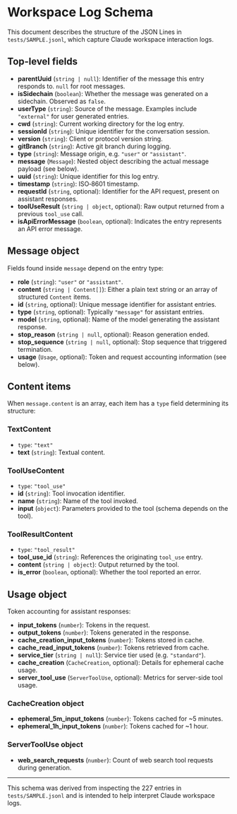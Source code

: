 # Workspace Log Schema

This document describes the structure of the JSON Lines in `tests/SAMPLE.jsonl`, which capture Claude workspace interaction logs.

## Top-level fields
- **parentUuid** (`string | null`): Identifier of the message this entry responds to. `null` for root messages.
- **isSidechain** (`boolean`): Whether the message was generated on a sidechain. Observed as `false`.
- **userType** (`string`): Source of the message. Examples include `"external"` for user generated entries.
- **cwd** (`string`): Current working directory for the log entry.
- **sessionId** (`string`): Unique identifier for the conversation session.
- **version** (`string`): Client or protocol version string.
- **gitBranch** (`string`): Active git branch during logging.
- **type** (`string`): Message origin, e.g. `"user"` or `"assistant"`.
- **message** (`Message`): Nested object describing the actual message payload (see below).
- **uuid** (`string`): Unique identifier for this log entry.
- **timestamp** (`string`): ISO‑8601 timestamp.
- **requestId** (`string`, optional): Identifier for the API request, present on assistant responses.
- **toolUseResult** (`string | object`, optional): Raw output returned from a previous `tool_use` call.
- **isApiErrorMessage** (`boolean`, optional): Indicates the entry represents an API error message.

## Message object
Fields found inside `message` depend on the entry type:
- **role** (`string`): `"user"` or `"assistant"`.
- **content** (`string | Content[]`): Either a plain text string or an array of structured `Content` items.
- **id** (`string`, optional): Unique message identifier for assistant entries.
- **type** (`string`, optional): Typically `"message"` for assistant entries.
- **model** (`string`, optional): Name of the model generating the assistant response.
- **stop_reason** (`string | null`, optional): Reason generation ended.
- **stop_sequence** (`string | null`, optional): Stop sequence that triggered termination.
- **usage** (`Usage`, optional): Token and request accounting information (see below).

## Content items
When `message.content` is an array, each item has a `type` field determining its structure:

### TextContent
- `type`: `"text"`
- **text** (`string`): Textual content.

### ToolUseContent
- `type`: `"tool_use"`
- **id** (`string`): Tool invocation identifier.
- **name** (`string`): Name of the tool invoked.
- **input** (`object`): Parameters provided to the tool (schema depends on the tool).

### ToolResultContent
- `type`: `"tool_result"`
- **tool_use_id** (`string`): References the originating `tool_use` entry.
- **content** (`string | object`): Output returned by the tool.
- **is_error** (`boolean`, optional): Whether the tool reported an error.

## Usage object
Token accounting for assistant responses:
- **input_tokens** (`number`): Tokens in the request.
- **output_tokens** (`number`): Tokens generated in the response.
- **cache_creation_input_tokens** (`number`): Tokens stored in cache.
- **cache_read_input_tokens** (`number`): Tokens retrieved from cache.
- **service_tier** (`string | null`): Service tier used (e.g. `"standard"`).
- **cache_creation** (`CacheCreation`, optional): Details for ephemeral cache usage.
- **server_tool_use** (`ServerToolUse`, optional): Metrics for server-side tool usage.

### CacheCreation object
- **ephemeral_5m_input_tokens** (`number`): Tokens cached for ~5 minutes.
- **ephemeral_1h_input_tokens** (`number`): Tokens cached for ~1 hour.

### ServerToolUse object
- **web_search_requests** (`number`): Count of web search tool requests during generation.

---
This schema was derived from inspecting the 227 entries in `tests/SAMPLE.jsonl` and is intended to help interpret Claude workspace logs.
